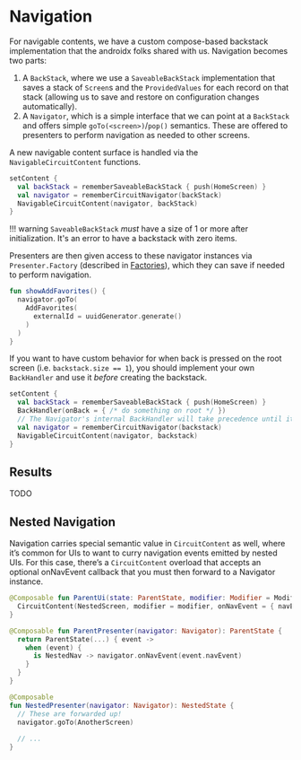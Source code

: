 Navigation
==========

For navigable contents, we have a custom compose-based backstack implementation that the androidx folks shared with us. Navigation becomes two parts:

1. A `BackStack`, where we use a `SaveableBackStack` implementation that saves a stack of `Screen`s and the `ProvidedValues` for each record on that stack (allowing us to save and restore on configuration changes automatically).
2. A `Navigator`, which is a simple interface that we can point at a `BackStack` and offers simple `goTo(<screen>)`/`pop()` semantics. These are offered to presenters to perform navigation as needed to other screens.

A new navigable content surface is handled via the `NavigableCircuitContent` functions.

```kotlin
setContent {
  val backStack = rememberSaveableBackStack { push(HomeScreen) }
  val navigator = rememberCircuitNavigator(backStack)
  NavigableCircuitContent(navigator, backStack)
}
```

!!! warning
    `SaveableBackStack` _must_ have a size of 1 or more after initialization. It's an error to have a backstack with zero items.

Presenters are then given access to these navigator instances via `Presenter.Factory` (described in [Factories](https://slackhq.github.io/circuit/factories/)), which they can save if needed to perform navigation.

```kotlin
fun showAddFavorites() {
  navigator.goTo(
    AddFavorites(
      externalId = uuidGenerator.generate()
    )
  )
}
```

If you want to have custom behavior for when back is pressed on the root screen (i.e. `backstack.size == 1`), you should implement your own `BackHandler` and use it _before_ creating the backstack.

```kotlin
setContent {
  val backStack = rememberSaveableBackStack { push(HomeScreen) }
  BackHandler(onBack = { /* do something on root */ })
  // The Navigator's internal BackHandler will take precedence until it is at the root screen.
  val navigator = rememberCircuitNavigator(backstack)
  NavigableCircuitContent(navigator, backstack)
}
```

## Results

TODO

## Nested Navigation

Navigation carries special semantic value in `CircuitContent` as well, where it’s common for UIs to want to curry navigation events emitted by nested UIs. For this case, there’s a `CircuitContent` overload that accepts an optional onNavEvent callback that you must then forward to a Navigator instance.

```kotlin
@Composable fun ParentUi(state: ParentState, modifier: Modifier = Modifier) {
  CircuitContent(NestedScreen, modifier = modifier, onNavEvent = { navEvent -> state.eventSink(NestedNav(navEvent)) })
}

@Composable fun ParentPresenter(navigator: Navigator): ParentState {
  return ParentState(...) { event ->
    when (event) {
      is NestedNav -> navigator.onNavEvent(event.navEvent)
    }
  }
}

@Composable 
fun NestedPresenter(navigator: Navigator): NestedState {
  // These are forwarded up!
  navigator.goTo(AnotherScreen)
  
  // ...
}
```
